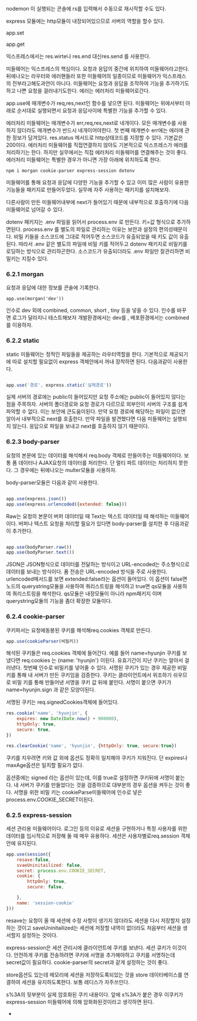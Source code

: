 nodemon 이 실행되는 콘솔에 rs를 입력해서 수동으로 재시작할 수도 있다. 


express 모듈에는 http모듈이 내장되어있으므로 서버의 역할을 할수 있다. 

app.set

app.get

익스프레스에서는 res.wirte나 res.end 대신res.send 를 사용한다.

미들웨어는 익스프레스의 핵심이다. 요청과 응답의 중간에 위치하여 미들웨어라고한다. 뒤에나오는 라우터와 에러핸들러 또한 미들웨어의 일종이므로 미들웨어가 익스프레스의 전부라고해도과언이 아니다. 미들웨어는 요청과 응답을 조작하여 기능을 추가하기도하고 나쁜 요청을 걸러내기도한다. 에러는 에러처리 미들웨어로간다.

app.use에 매개변수가 req,res,next인 함수를 넣으면 된다. 미들웨어는 위에서부터 아래로 순서대로 실행되면서 요청과 응답사이에 특별한 기능을 추가할 수 있다. 

에러처리 미들웨어는 매개변수가 err,req,res,next로 네개이다. 모든 매개변수를 사용하지 않더라도 매개변수가 반드시 네개이어야한다. 첫 번째 매개변수 err에는 에러에 관한 정보가 담겨있다. res.status 메서드로 http상태코드를 지정할 수 있다. 기본값은 200이다. 에러처리 미들웨어를 직접연결하지 않아도 기본적으로 익스프레스가 에러를 처리하기는 한다. 하지만 실무에서는 직접 에러처리 미들웨어를 연결해주는 것이 좋다. 에러처리 미들웨어는 특별한 경우가 아니면 가장 아래에 위치하도록 한다. 

`npm i morgan cookie-parser express-session dotenv`


미들웨어를 통해 요청과 응답에 다양한 기능을 추가할 수 있고 이미 많은 사람이 유용한 기능들을 패키지로 만들어두었다. 실무에 자주 사용하는 패키지를 설치해보자.

다른사람이 만든 미들웨어내부에 next가 들어있기 때문에 내부적으로 호출하기에 다음 미들웨어로 넘어갈 수 있다.


dotenv 패키지는 .env 파일을 읽어서 process.env 로 만든다. 키=값 형식으로 추가하면된다. process.env 를 별도의 파일로 관리하는 이유는 보안과 설정의 편의성때문이다. 비밀 키들을 소스코드에 그대로 적어두면 소스코드가 유출되었을 때 키도 값이 유출된다. 따라서 .env 같은 별도의 파일에 비밀 키를 적어두고 dotenv 패키지로 비밀키를 로딩하는 방식으로 관리하곤한다. 소스코드가 유출되더라도 .env 파일만 잘관리하면 비밀키는 지킬수 있다.


### 6.2.1 morgan

요청과 응답에 대한 정보를 콘솔에 기록한다.

`app.use(morgan('dev'))`

인수로 dev 외에 combined, common, short , tiny 등을 넣을 수 있다. 인수를 바꾸면 로그가 달라지니 테스트해보자 개발환경에서는 dev를 , 배포환경에서는 combined를 이용하자.


### 6.2.2 static

static 미들웨어는 정적인 파일들을 제공하는 라우터역할을 한다. 기본적으로 제공되기에 따로 설치할 필요없이 express 객체안에서 꺼내 장착하면 된다. 다음과같이 사용한다.

```js

app.use('경로', express.static('실제경로'))
```


실제 서버의 경로에는 public이 들어있지만 요청 주소에는 public이 들어있지 않다는 점을 주목하자. 서버의 폴더경로와 요청 경로가 다르므로 외부인이 서버의 구조를 쉽게 파악할 수 없다. 이는 보안에 큰도움이된다.
만약 요청 경로에 해당하는 파일이 없으면 알아서 내부적으로 next를 호출한다. 만약 파일을 발견했다면 다음 미들웨어는 실행되지 않는다. 응답으로 파일을 보내고 next를 호출하지 않기 때문이다.


### 6.2.3 body-parser

요청의 본문에 있는 데이터를 해석해서 req.body 객체로 만들어주는 미들웨어이다. 보통 폼 데이터나 AJAX요청의 데이터를 처리한다. 단 멀티 파트 데이터는 처리하지 못한다. 그 경우에는 뒤에나오는 multer모듈을 사용하자.

body-parser모듈은 다음과 같이 사용한다.

```js

app.use(express.json())
app.use(express.urlencoded({extended: false}))

```

Raw는 요청의 본문이 버퍼 데이터일 때 Text는 텍스트 데이터일 때 해석하는 미들웨어이다. 버퍼나 텍스트 요청을 처리할 필요가 있다면 body-parser를 설치한 후 다음과같이 추가한다.
```js

app.use(bodyParser.raw())
app.use(bodyParser.text())

```


JSON은 JSON형식으로 데이터를 전달하는 방식이고 URL-encoded는 주소형식으로 데이터를 보내는 방식이다. 폼 전송은 URL-encoded 방식을 주로 사용한다. urlencoded메서드를 보면 extended:false라는 옵션이 들어있다. 이 옵션이 false면 노드의 querystring모듈을 사용하여 쿼리스트링을 해석하고 true면 qs모듈을 사용하여 쿼리스트링을 해석한다. qs모듈은 내장모듈이 아니라 npm패키지 이며 querystring모듈의 기능을 좀더 확장한 모듈이다. 


### 6.2.4 cookie-parser


쿠키파서는 요청에동봉된 쿠키를 해석해req.cookies 객체로 만든다. 

```js
app.use(cookieParser(비밀키))
```
해석된 쿠키들은 req.cookies 객체에 들어간다. 예를 들어 name=hyunjin 쿠키를 보냈다면 req.cookies 는 {name: 'hyunjin'} 이된다. 유효기간이 지난 쿠키는 알아서 걸러낸다.
첫번째 인수로 비밀키를 넣어줄 수 있다. 서명된 쿠키가 있는 경우 제공한 비밀키를 통해 내 서버가 만든 쿠키임을 검증한다. 쿠키는 클라이언트에서 위조하기 쉬우므로 비밀 키를 통해 만들어낸 서명을 쿠키 값 뒤에 붙인다. 서명이 붙으면 쿠키가 name=hyunjin.sign 과 같은 모양이된다.

서명된 쿠키는 req.signedCookies객체에 들어있다.


```js
res.cookie('name', 'hyunjin', {
    expires: new Date(Date.now() + 900000),
    httpOnly: true,
    secure: true,
})

res.clearCookie('name', 'hyunjin', {httpOnly: true, secure:true})

```


쿠키를 지우려면 키와 값 외에 옵션도 정확히 일치해야 쿠키가 지워진다. 단 expires나 maxAge옵션은 일치할 필요가 없다.


옵션중에는 signed 라는 옵션이 있는데, 이를 true로 설정하면 쿠키뒤에 서명이 붙는다. 내 서버가 쿠키를 만들었다는 것을 검증하므로 대부분의 경우 옵션을 켜두는 것이 좋다. 서명을 위한 비밀 키는 cookieParse미들웨어에 인수로 넣은 process.env.COOKIE_SECRET이된다.

### 6.2.5 express-session

세션 관리용 미들웨어이다. 로그인 등의 이유로 세션을 구현하거나 특정 사용자를 위한 데이터를 임시적으로 저장해 둘 때 매우 유용하다. 세션은 사용자별로req.session 객체안에 유지된다.

```js
app.use(session({
    resave:false,
    svaeUninitailized: false,
    secret: process.env.COOKIE_SECRET,
    cookie: {
        httpOnly: true,
        secure: false,

    },
    name: 'session-cookie'
}))


```

resave는 요청이 올 때 세션에 수정 사항이 생기지 않더라도 세션을 다시 저장할지 설정하는 것이고 saveUninitailized는 세션에 저장할 내역이 없더라도 처음부터 세션을 생서할지 설정하는 것이다.

express-session은 세션 관리시에 클라이언트에 쿠키를 보낸다.
세션 큐키가 이것이다. 안전하게 쿠키를 전송하려면 쿠키에 서명을 추가해야하고 쿠키를 서명하는데 secret값이 필요하다. cookie-parser의 secret과 같게 설정하는 것이 좋다.

store옵션도 있는데 메모리에 세션을 저장하도록되있는 것을 store 데이터베이스를 연결하여 세션을 유지하도록한다. 보통 레디스가 자주쓰인다.


s%3A의 뒷부분이 실제 암호화된 쿠키 내용이다. 앞에 s%3A가 붙은 경우 이쿠키가 express-session 미들웨어에 의해 암화화된것이라고 생각하면 된다.

-